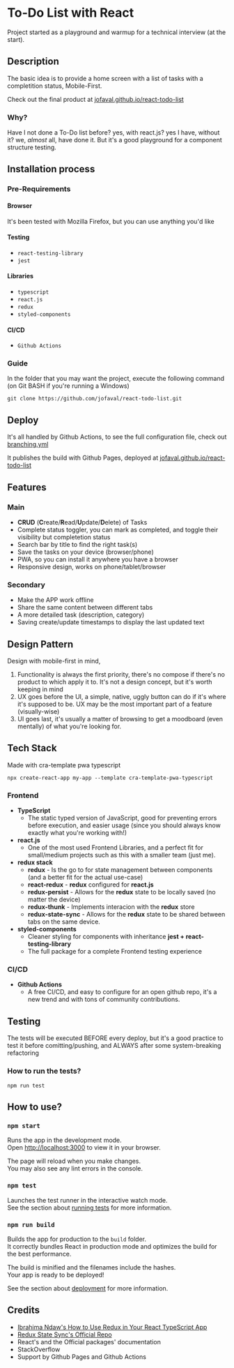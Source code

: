 # To-Do List with React #

Project started as a playground and warmup for a technical interview (at the start).

## Description

The basic idea is to provide a home screen with a list of tasks with a completition status, Mobile-First.

Check out the final product at [jofaval.github.io/react-todo-list](https://jofaval.github.io/react-todo-list)

### Why?

Have I not done a To-Do list before? yes, with react.js? yes I have, without it? we, *almost* all, have done it. But it's a good playground for a component structure testing.

## Installation process

### Pre-Requirements

#### Browser

It's been tested with Mozilla Firefox, but you can use anything you'd like

#### Testing

- `react-testing-library`
- `jest`

#### Libraries

- `typescript`
- `react.js`
- `redux`
- `styled-components`

#### CI/CD

- `Github Actions`

### Guide

In the folder that you may want the project, execute the following command (on Git BASH if you're running a Windows)

```shell
git clone https://github.com/jofaval/react-todo-list.git
```

## Deploy

It's all handled by Github Actions, to see the full configuration file, check out [branching.yml](./.github/workflows/branching.yml)

It publishes the build with Github Pages, deployed at [jofaval.github.io/react-todo-list](https://jofaval.github.io/react-todo-list)

## Features

### Main

- **CRUD** (**C**reate/**R**ead/**U**pdate/**D**elete) of Tasks
- Complete status toggler, you can mark as completed, and toggle their visibility but completetion status
- Search bar by title to find the right task(s)
- Save the tasks on your device (browser/phone)
- PWA, so you can install it anywhere you have a browser
- Responsive design, works on phone/tablet/browser

### Secondary

- Make the APP work offline
- Share the same content between different tabs
- A more detailed task (description, category)
- Saving create/update timestamps to display the last updated text

## Design Pattern

Design with mobile-first in mind,

1. Functionality is always the first priority, there's no compose if there's no product to which apply it to. It's not a design concept, but it's worth keeping in mind
2. UX goes before the UI, a simple, native, uggly button can do if it's where it's supposed to be. UX may be the most important part of a feature (visually-wise)
3. UI goes last, it's usually a matter of browsing to get a moodboard (even mentally) of what you're looking for.

## Tech Stack

Made with cra-template pwa typescript

```shell
npx create-react-app my-app --template cra-template-pwa-typescript
```

### Frontend

- **TypeScript**
  - The static typed version of JavaScript, good for preventing errors before execution, and easier usage (since you should always know exactly what you're working with!)
- **react.js**
  - One of the most used Frontend Libraries, and a perfect fit for small/medium projects such as this with a smaller team (just me).
- **redux stack**
  - **redux** - Is the go to for state management between components (and a better fit for the actual use-case)
  - **react-redux** - **redux** configured for **react.js**
  - **redux-persist** - Allows for the **redux** state to be locally saved (no matter the device)
  - **redux-thunk** - Implements interacion with the **redux** store
  - **redux-state-sync** - Allows for the **redux** state to be shared between tabs on the same device.
- **styled-components**
  - Cleaner styling for components with inheritance
**jest + react-testing-library**
  - The full package for a complete Frontend testing experience

### CI/CD

- **Github Actions**
  - A free CI/CD, and easy to configure for an open github repo, it's a new trend and with tons of community contributions.

## Testing

The tests will be executed BEFORE every deploy, but it's a good practice to test it before comitting/pushing, and ALWAYS after some system-breaking refactoring

### How to run the tests?

```shell
npm run test
```

## How to use?

### `npm start`

Runs the app in the development mode.\
Open [http://localhost:3000](http://localhost:3000) to view it in your browser.

The page will reload when you make changes.\
You may also see any lint errors in the console.

### `npm test`

Launches the test runner in the interactive watch mode.\
See the section about [running tests](https://facebook.github.io/create-react-app/docs/running-tests) for more information.

### `npm run build`

Builds the app for production to the `build` folder.\
It correctly bundles React in production mode and optimizes the build for the best performance.

The build is minified and the filenames include the hashes.\
Your app is ready to be deployed!

See the section about [deployment](https://facebook.github.io/create-react-app/docs/deployment) for more information.

## Credits
- [Ibrahima Ndaw's How to Use Redux in Your React TypeScript App](https://www.freecodecamp.org/news/how-to-use-redux-in-your-react-typescript-app/)
- [Redux State Sync's Official Repo](https://dev.to/cassiolacerda/with-redux-3g41)
- React's and the Official packages' documentation
- StackOverflow
- Support by Github Pages and Github Actions